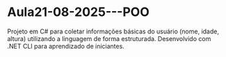 # Aula21-08-2025---POO
Projeto em C# para coletar informações básicas do usuário (nome, idade, altura) utilizando a linguagem de forma estruturada. Desenvolvido com .NET CLI para aprendizado de iniciantes.
